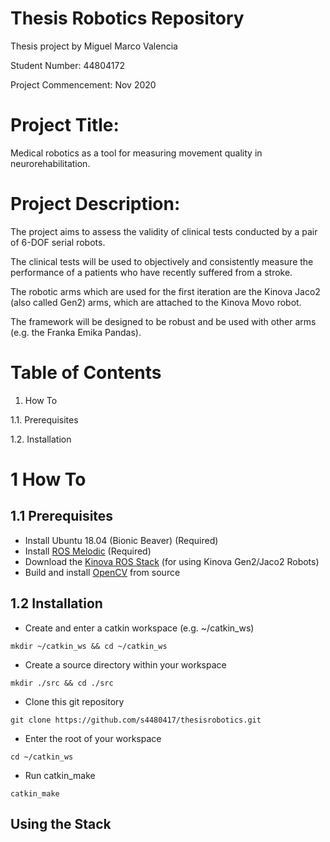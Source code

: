 # Thesis Robotics Repository
Thesis project by Miguel Marco Valencia

Student Number: 44804172

Project Commencement: Nov 2020

# Project Title:
Medical robotics as a tool for measuring movement quality in neurorehabilitation.
# Project Description:
The project aims to assess the validity of clinical tests conducted by a pair of 6-DOF serial robots.

The clinical tests will be used to objectively and consistently measure the performance of a patients who have recently suffered from a stroke.

The robotic arms which are used for the first iteration are the Kinova Jaco2 (also called Gen2) arms, which are attached to the Kinova Movo robot.

The framework will be designed to be robust and be used with other arms (e.g. the Franka Emika Pandas).
# Table of Contents
1. How To

1.1. Prerequisites

1.2. Installation
# 1 How To
## 1.1 Prerequisites
- Install Ubuntu 18.04 (Bionic Beaver) (Required)
- Install [ROS Melodic](http://wiki.ros.org/melodic) (Required)
- Download the [Kinova ROS Stack](https://github.com/Kinovarobotics/kinova-ros) (for using Kinova Gen2/Jaco2 Robots)
- Build and install [OpenCV](https://docs.opencv.org/master/d7/d9f/tutorial_linux_install.html) from source
## 1.2 Installation
- Create and enter a catkin workspace (e.g. ~/catkin_ws)
```console
mkdir ~/catkin_ws && cd ~/catkin_ws
```
- Create a source directory within your workspace
```console
mkdir ./src && cd ./src
```
- Clone this git repository
```console
git clone https://github.com/s4480417/thesisrobotics.git
```
- Enter the root of your workspace
```console
cd ~/catkin_ws
```
- Run catkin_make
```console
catkin_make
```
## Using the Stack
